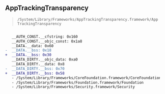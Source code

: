 ## AppTrackingTransparency

> `/System/Library/Frameworks/AppTrackingTransparency.framework/AppTrackingTransparency`

```diff

   __AUTH_CONST.__cfstring: 0x160
   __AUTH_CONST.__objc_const: 0x1a8
   __DATA.__data: 0x60
-  __DATA.__bss: 0x18
+  __DATA.__bss: 0x30
   __DATA_DIRTY.__objc_data: 0xa0
   __DATA_DIRTY.__data: 0x8
-  __DATA_DIRTY.__bss: 0x70
+  __DATA_DIRTY.__bss: 0x58
   - /System/Library/Frameworks/CoreFoundation.framework/CoreFoundation
   - /System/Library/Frameworks/Foundation.framework/Foundation
   - /System/Library/Frameworks/Security.framework/Security

```
